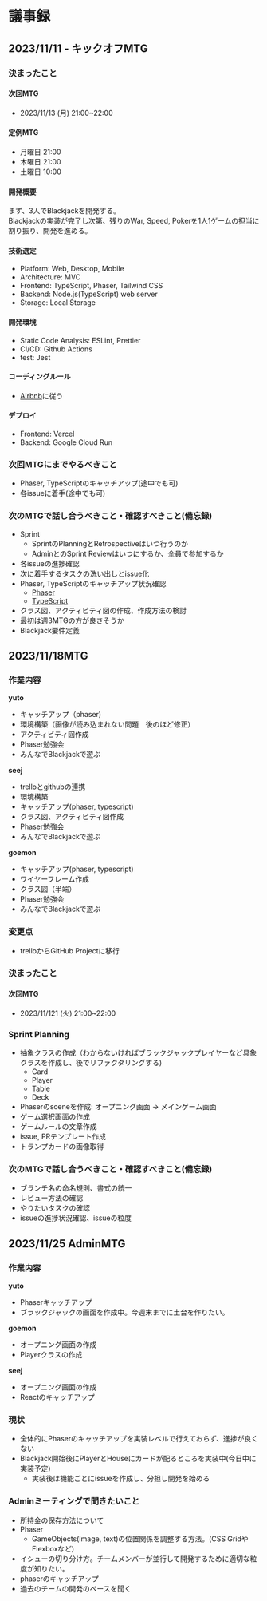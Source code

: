 # 議事録

## 2023/11/11 - キックオフMTG

### 決まったこと

#### 次回MTG
- 2023/11/13 (月) 21:00~22:00

#### 定例MTG
- 月曜日 21:00
- 木曜日 21:00
- 土曜日 10:00

#### 開発概要
まず、3人でBlackjackを開発する。  
Blackjackの実装が完了し次第、残りのWar, Speed, Pokerを1人1ゲームの担当に割り振り、開発を進める。

#### 技術選定
- Platform: Web, Desktop, Mobile
- Architecture: MVC
- Frontend: TypeScript, Phaser, Tailwind CSS
- Backend: Node.js(TypeScript) web server
- Storage: Local Storage

#### 開発環境
- Static Code Analysis: ESLint, Prettier
- CI/CD: Github Actions
- test: Jest

#### コーディングルール
- [Airbnb](https://mitsuruog.github.io/javascript-style-guide/)に従う

#### デプロイ
- Frontend: Vercel
- Backend: Google Cloud Run

### 次回MTGにまでやるべきこと
- Phaser, TypeScriptのキャッチアップ(途中でも可)
- 各issueに着手(途中でも可)


### 次のMTGで話し合うべきこと・確認すべきこと(備忘録)
- Sprint
  - SprintのPlanningとRetrospectiveはいつ行うのか
  - AdminとのSprint Reviewはいつにするか、全員で参加するか
- 各issueの進捗確認
- 次に着手するタスクの洗い出しとissue化
- Phaser, TypeScriptのキャッチアップ状況確認
  - [Phaser](https://phaser.io/tutorials/making-your-first-phaser-3-game/part1)
  - [TypeScript](https://qiita.com/uhyo/items/e2fdef2d3236b9bfe74a)
- クラス図、アクティビティ図の作成、作成方法の検討
- 最初は週3MTGの方が良さそうか
- Blackjack要件定義

## 2023/11/18MTG

### 作業内容

**yuto**
- キャッチアップ（phaser)
- 環境構築（画像が読み込まれない問題　後のほど修正）
- アクティビティ図作成
- Phaser勉強会
- みんなでBlackjackで遊ぶ

**seej**
- trelloとgithubの連携
- 環境構築
- キャッチアップ(phaser, typescript)
- クラス図、アクティビティ図作成
- Phaser勉強会
- みんなでBlackjackで遊ぶ

**goemon**
- キャッチアップ(phaser, typescript)
- ワイヤーフレーム作成
- クラス図（半端）
- Phaser勉強会
- みんなでBlackjackで遊ぶ

### 変更点
- trelloからGitHub Projectに移行

### 決まったこと

#### 次回MTG
- 2023/11/121 (火) 21:00~22:00

### Sprint Planning
- 抽象クラスの作成（わからないければブラックジャックプレイヤーなど具象クラスを作成し、後でリファクタリングする)
  - Card
  - Player
  - Table
  - Deck
- Phaserのsceneを作成: オープニング画面 → メインゲーム画面
- ゲーム選択画面の作成
- ゲームルールの文章作成
- issue, PRテンプレート作成
- トランプカードの画像取得

### 次のMTGで話し合うべきこと・確認すべきこと(備忘録)
- ブランチ名の命名規則、書式の統一
- レビュー方法の確認
- やりたいタスクの確認
- issueの進捗状況確認、issueの粒度

## 2023/11/25 AdminMTG

### 作業内容

**yuto**
- Phaserキャッチアップ
- ブラックジャックの画面を作成中。今週末までに土台を作りたい。

**goemon**
- オープニング画面の作成
- Playerクラスの作成

**seej**
- オープニング画面の作成
- Reactのキャッチアップ

### 現状
- 全体的にPhaserのキャッチアップを実装レベルで行えておらず、進捗が良くない
- Blackjack開始後にPlayerとHouseにカードが配るところを実装中(今日中に実装予定)
  - 実装後は機能ごとにissueを作成し、分担し開発を始める


### Adminミーティングで聞きたいこと
- 所持金の保存方法について
- Phaser
  - GameObjects(Image, text)の位置関係を調整する方法。(CSS GridやFlexboxなど)
- イシューの切り分け方。チームメンバーが並行して開発するために適切な粒度が知りたい。
- phaserのキャッチアップ
- 過去のチームの開発のペースを聞く
